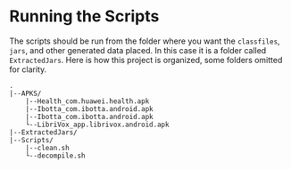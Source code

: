 # Running the Scripts
The scripts should be run from the folder where you want the `classfiles`, `jars`,
and other generated data placed.  In this case it is a folder called `ExtractedJars`.
Here is how this project is organized, some folders omitted for clarity.

```
.
|--APKS/
    |--Health_com.huawei.health.apk
    |--Ibotta_com.ibotta.android.apk
    |--Ibotta_com.ibotta.android.apk
    └--LibriVox_app.librivox.android.apk
|--ExtractedJars/
|--Scripts/
    |--clean.sh
    └--decompile.sh

```
